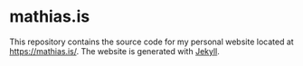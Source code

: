 # mathias.is
This repository contains the source code for my personal website located at https://mathias.is/. The website is generated with [Jekyll](https://jekyllrb.com/).
